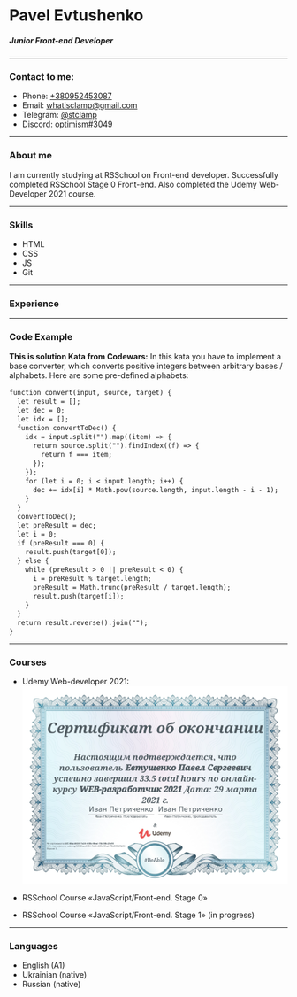 # Pavel Evtushenko

##### Junior Front-end Developer

---

### Contact to me:

- Phone: [+380952453087](tel:+380952453087)
- Email: [whatisclamp@gmail.com](mailto:whatisclamp@gmail.com)
- Telegram: [@stclamp](https://t.me/stclamp)
- Discord: [optimism#3049](https://discordapp.com/users/310482656984956928)

---

### About me

I am currently studying at RSSchool on Front-end developer. Successfully completed RSSchool Stage 0 Front-end. Also completed the Udemy Web-Developer 2021 course.

---

### Skills

- HTML
- CSS
- JS
- Git

---

### Experience

---

### Code Example

**This is solution Kata from Codewars:** In this kata you have to implement a base converter, which converts positive integers between arbitrary bases / alphabets. Here are some pre-defined alphabets:

```
function convert(input, source, target) {
  let result = [];
  let dec = 0;
  let idx = [];
  function convertToDec() {
    idx = input.split("").map((item) => {
      return source.split("").findIndex((f) => {
        return f === item;
      });
    });
    for (let i = 0; i < input.length; i++) {
      dec += idx[i] * Math.pow(source.length, input.length - i - 1);
    }
  }
  convertToDec();
  let preResult = dec;
  let i = 0;
  if (preResult === 0) {
    result.push(target[0]);
  } else {
    while (preResult > 0 || preResult < 0) {
      i = preResult % target.length;
      preResult = Math.trunc(preResult / target.length);
      result.push(target[i]);
    }
  }
  return result.reverse().join("");
}

```

---

### Courses

- Udemy Web-developer 2021:
  ![Udemy course](Udemy.jpg)

- RSSchool Course «JavaScript/Front-end. Stage 0»

- RSSchool Course «JavaScript/Front-end. Stage 1» (in progress)

---

### Languages

- English (A1)
- Ukrainian (native)
- Russian (native)
